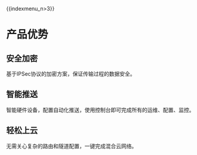{{indexmenu_n>3}}

# 产品优势

## 安全加密

基于IPSec协议的加密方案，保证传输过程的数据安全。

## 智能推送

智能硬件设备，配置自动化推送，使用控制台即可完成所有的运维、配置、监控。

## 轻松上云

无需关心复杂的路由和隧道配置，一键完成混合云网络。
